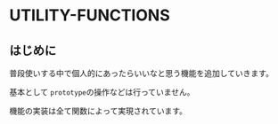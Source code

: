# UTILITY-FUNCTIONS

## はじめに
普段使いする中で個人的にあったらいいなと思う機能を追加していきます。

基本として `prototype`の操作などは行っていません。

機能の実装は全て関数によって実現されています。